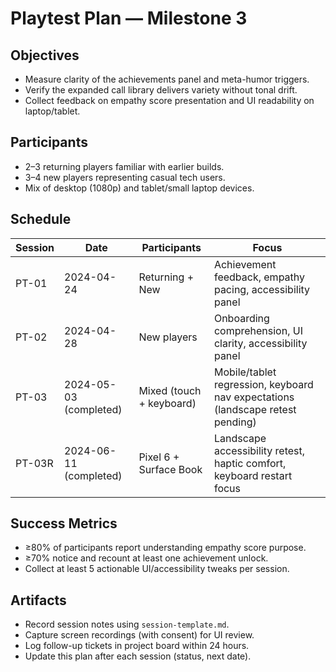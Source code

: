 # Playtest Plan — Milestone 3

## Objectives
- Measure clarity of the achievements panel and meta-humor triggers.
- Verify the expanded call library delivers variety without tonal drift.
- Collect feedback on empathy score presentation and UI readability on laptop/tablet.

## Participants
- 2–3 returning players familiar with earlier builds.
- 3–4 new players representing casual tech users.
- Mix of desktop (1080p) and tablet/small laptop devices.

## Schedule
| Session | Date | Participants | Focus |
|---------|------|--------------|-------|
| PT-01   | 2024-04-24 | Returning + New | Achievement feedback, empathy pacing, accessibility panel |
| PT-02   | 2024-04-28 | New players | Onboarding comprehension, UI clarity, accessibility panel |
| PT-03   | 2024-05-03 (completed) | Mixed (touch + keyboard) | Mobile/tablet regression, keyboard nav expectations (landscape retest pending) |
| PT-03R  | 2024-06-11 (completed) | Pixel 6 + Surface Book    | Landscape accessibility retest, haptic comfort, keyboard restart focus |

## Success Metrics
- ≥80% of participants report understanding empathy score purpose.
- ≥70% notice and recount at least one achievement unlock.
- Collect at least 5 actionable UI/accessibility tweaks per session.

## Artifacts
- Record session notes using `session-template.md`.
- Capture screen recordings (with consent) for UI review.
- Log follow-up tickets in project board within 24 hours.
- Update this plan after each session (status, next date).
